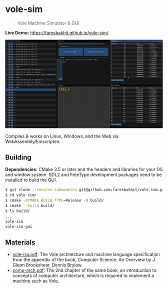 # vole-sim

> Vole Machine Simulator & GUI

**Live Demo:** https://faresbakhit.github.io/vole-sim/

![](./misc/images/screenshot1.png)

Compiles & works on Linux, Windows, and the Web via WebAssembly/Emscripten.

## Building

**Dependencies**: CMake 3.5 or later and the headers and libraries for your OS and window system. SDL2 and FreeType development packages need to be installed
to build the GUI.

```sh
$ git clone --recurse-submodules git@github.com:faresbakhit/vole-sim.git
$ cd vole-sim/
$ cmake -DCMAKE_BUILD_TYPE=Release -B build/
$ cmake --build build/
$ ls build/
...
vole-sim
vole-sim-gui
```

## Materials

- [vole-isa.pdf](./materials/vole-isa.pdf): The Vole architecture and machine language specification from the appendix of the book, Computer Science: An Overview by J. Glenn Brookshear, Dennis Brylow.
- [comp-arch.pdf](./materials/comp-arch.pdf): The 2nd chapter of the same book, an introduction to concepts of computer architecture, which is required to implement a machine such as Vole.
